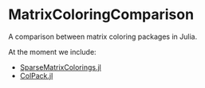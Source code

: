 # MatrixColoringComparison

A comparison between matrix coloring packages in Julia.

At the moment we include:

- [SparseMatrixColorings.jl](https://github.com/gdalle/SparseMatrixColorings.jl)
- [ColPack.jl](https://github.com/exanauts/ColPack.jl)
